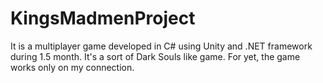 # KingsMadmenProject

It is a multiplayer game developed in C# using Unity and .NET framework during 1.5 month.
It's a sort of Dark Souls like game. For yet, the game works only on my connection.
